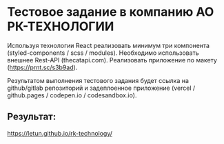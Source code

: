 # Тестовое задание в компанию АО РК-ТЕХНОЛОГИИ

Используя технологии React реализовать минимум три компонента (styled-components / scss / modules). Необходимо использовать внешнее Rest-API (thecatapi.com). Реализовать приложение по макету (https://prnt.sc/s3b9ad).

Результатом выполнения тестового задания будет ссылка на github/gitlab репозиторий и задеплоенное приложение (vercel / github.pages / codepen.io / codesandbox.io).

## Результат:

https://letun.github.io/rk-technology/
